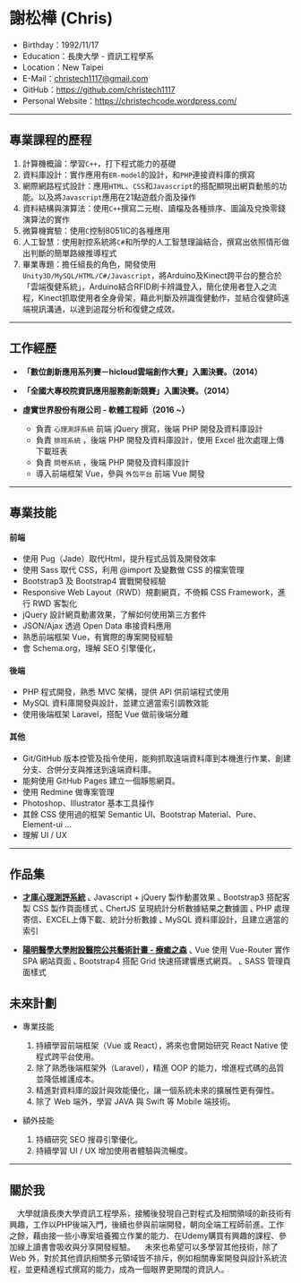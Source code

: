 # 謝松樺 (Chris)
 - Birthday：1992/11/17
 - Education：長庚大學 - 資訊工程學系
 - Location：New Taipei
 - E-Mail：christech1117@gmail.com
 - GitHub：https://github.com/christech1117
 - Personal Website：https://christechcode.wordpress.com/

---

## 專業課程的歷程

1. 計算機概論：學習`C++`，打下程式能力的基礎
2.  資料庫設計：實作應用有`ER-model`的設計，和`PHP`連接資料庫的撰寫
3. 網際網路程式設計：應用`HTML`、`CSS`和`Javascript`的搭配顯現出網頁動態的功能。以及將`Javascript`應用在21點遊戲介面及操作
4. 資料結構與演算法：使用`C++`撰寫二元樹、讀檔及各種排序、圖論及兌換零錢演算法的實作
5. 微算機實驗：使用`C`控制8051IC的各種應用
6. 人工智慧：使用射控系統將`C#`和所學的人工智慧理論結合，撰寫出依照情形做出判斷的簡單路線推導程式
7. 畢業專題：擔任組長的角色，開發使用`Unity3D/MySQL/HTML/C#/Javascript`，將Arduino及Kinect跨平台的整合於「雲端復健系統」，Arduino結合RFID刷卡辨識登入，簡化使用者登入之流程，Kinect抓取使用者全身骨架，藉此判斷及辨識復健動作，並結合復健師遠端視訊溝通，以達到追蹤分析和復健之成效。

---

## 工作經歷

- **「數位創新應用系列賽－hicloud雲端創作大賽」入圍決賽。（2014）**
- **「全國大專校院資訊應用服務創新競賽」入圍決賽。（2014）**

- **虛實世界股份有限公司 - 軟體工程師（2016 ~）**

     * 負責 `心理測評系統` 前端 jQuery 撰寫，後端 PHP 開發及資料庫設計
     * 負責 `排班系統` ，後端 PHP 開發及資料庫設計，使用 Excel 批次處理上傳下載班表
     * 負責 `問卷系統` ，後端 PHP 開發及資料庫設計
     * 導入前端框架 Vue，參與 `外包平台` 前端 Vue 開發
 
---

## 專業技能

#### 前端
 
 * 使用 Pug（Jade）取代Html，提升程式品質及開發效率
 * 使用 Sass 取代 CSS，利用 @import 及變數做 CSS 的檔案管理
 * Bootstrap3 及 Bootstrap4 實戰開發經驗
 * Responsive Web Layout（RWD）規劃網頁，不倚賴 CSS Framework，進行 RWD 客製化
 * jQuery 設計網頁動畫效果，了解如何使用第三方套件
 * JSON/Ajax 透過 Open Data 串接資料應用
 * 熟悉前端框架 Vue，有實際的專案開發經驗
 * 會 Schema.org，理解 SEO 引擎優化，
 
#### 後端 

 * PHP 程式開發，熟悉 MVC 架構，提供 API 供前端程式使用
 * MySQL 資料庫開發與設計，並建立適當索引調教效能
 * 使用後端框架 Laravel，搭配 Vue 做前後端分離
  
#### 其他
 * Git/GitHub 版本控管及指令使用，能夠抓取遠端資料庫到本機進行作業、創建分支、合併分支與推送到遠端資料庫。
 * 能夠使用 GitHub Pages 建立一個靜態網頁。
 * 使用 Redmine 做專案管理
 * Photoshop、Illustrator 基本工具操作
 * 其餘 CSS 使用過的框架 Semantic UI、Bootstrap Material、Pure、Element-ui ...
 * 理解 UI / UX

---

## 作品集

* [**才庫心理測評系統**](https://psyc.360d.com.tw/)
⌞ Javascript + jQuery 製作動畫效果
⌞ Bootstrap3 搭配客製 CSS 製作頁面樣式
⌞ ChertJS 呈現統計分析數據結果之數據圖
⌞ PHP 處理寄信、EXCEL上傳下載、統計分析數據
⌞ MySQL 資料庫設計，且建立適當的索引

* [**陽明醫學大學附設醫院公共藝術計畫 - 療癒之森**](http://ymuhpublicart.com/)
⌞ Vue 使用 Vue-Router 實作 SPA 網站頁面
⌞ Bootstrap4 搭配 Grid 快速搭建響應式網頁。
⌞ SASS 管理頁面樣式

## 未來計劃

* 專業技能
  1. 持續學習前端框架（Vue 或 React），將來也會開始研究 React Native 使程式跨平台使用。
  2. 除了熟悉後端框架外（Laravel），精進 OOP 的能力，增進程式碼的品質並降低維護成本。
  3. 精進對資料庫的設計與效能優化，讓一個系統未來的擴展性更有彈性。
  4. 除了 Web 端外，學習 JAVA 與 Swift 等 Mobile 端技術。

* 額外技能
  1. 持續研究 SEO 搜尋引擎優化。
  2. 持續學習 UI / UX 增加使用者體驗與流暢度。

---

## 關於我

&emsp;大學就讀長庚大學資訊工程學系，接觸後發現自己對程式及相關領域的新技術有興趣，工作以PHP後端入門，後續也參與前端開發，朝向全端工程師前進。工作之餘，藉由接一些小專案培養獨立作業的能力、在Udemy購買有興趣的課程、參加線上讀書會吸收與分享開發經驗。
&emsp;未來也希望可以多學習其他技術，除了 Web 外，對於其他資訊相關多元領域皆不排斥，例如相關專案開發與設計系統流程，並更精進程式撰寫的能力，成為一個眼界更開闊的資訊人。 
